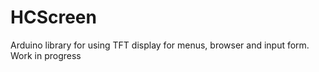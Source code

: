 # HCScreen
Arduino library for using TFT display for menus, browser  and input form.
Work in progress
